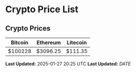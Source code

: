 # Crypto Price List

## Crypto Prices
| Bitcoin | Ethereum | Litecoin |
| ------- | -------- | -------- |
| $100228 | $3096.25 | $111.35 |
**Last Updated:** 2025-01-27 20:25 UTC
**Last Updated:** $DATE$
